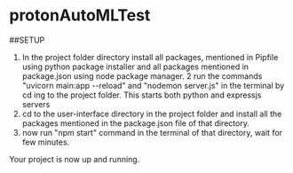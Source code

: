 # protonAutoMLTest

##SETUP
1. In the project folder directory install all packages, mentioned in Pipfile using python package installer and all packages mentioned in package.json using node package manager.
2 run the commands "uvicorn main:app --reload" and "nodemon server.js" in the terminal by cd ing to the project folder. This starts both python and expressjs servers
3. cd to the user-interface directory in the project folder and install all the packages mentioned in the package.json file of that directory.
4. now run "npm start" command in the terminal of that directory, wait for few minutes.

Your project is now up and running.
